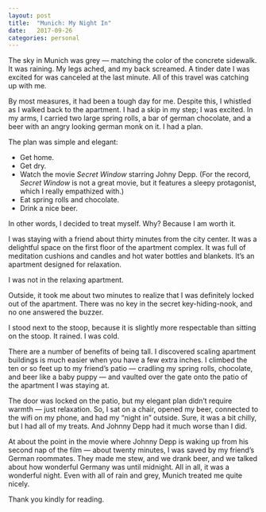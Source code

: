 ```yaml
---
layout: post
title:  "Munich: My Night In"
date:   2017-09-26
categories: personal
---
```


The sky in Munich was grey — matching the color of the concrete sidewalk. It was raining. My legs ached, and my back screamed. A tinder date I was excited for was canceled at the last minute. All of this travel was catching up with me.

By most measures, it had been a tough day for me. Despite this, I whistled as I walked back to the apartment. I had a skip in my step; I was excited. In my arms, I carried two large spring rolls, a bar of german chocolate, and a beer with an angry looking german monk on it. I had a plan.

The plan was simple and elegant:
- Get home.
- Get dry.
- Watch the movie *Secret Window* starring Johny Depp. (For the record, *Secret Window* is not a great movie, but it features a sleepy protagonist, which I really empathized with.)
- Eat spring rolls and chocolate.
- Drink a nice beer.

In other words, I decided to treat myself. Why? Because I am worth it.

I was staying with a friend about thirty minutes from the city center. It was a delightful space on the first floor of the apartment complex. It was full of meditation cushions and candles and hot water bottles and blankets. It’s an apartment designed for relaxation.

I was not in the relaxing apartment.

Outside, it took me about two minutes to realize that I was definitely locked out of the apartment. There was no key in the secret key-hiding-nook, and no one answered the buzzer.

I stood next to the stoop, because it is slightly more respectable than sitting on the stoop. It rained. I was cold.

There are a number of benefits of being tall. I discovered scaling apartment buildings is much easier when you have a few extra inches. I climbed the ten or so feet up to my friend’s patio — cradling my spring rolls, chocolate, and beer like a baby puppy — and vaulted over the gate onto the patio of the apartment I was staying at.

The door was locked on the patio, but my elegant plan didn’t require warmth — just relaxation. So, I sat on a chair, opened my beer, connected to the wifi on my phone, and had my “night in” outside. Sure, it was a bit chilly, but I had all of my treats. And Johnny Depp had it much worse than I did.

At about the point in the movie where Johnny Depp is waking up from his second nap of the film — about twenty minutes, I was saved by my friend’s German roommates. They made me stew, and we drank beer, and we talked about how wonderful Germany was until midnight. All in all, it was a wonderful night. Even with all of rain and grey, Munich treated me quite nicely.

Thank you kindly for reading.
